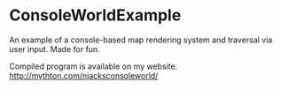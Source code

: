 # ConsoleWorldExample
An example of a console-based map rendering system and traversal via user input. Made for fun.

Compiled program is available on my website. http://mythton.com/njacksconsoleworld/
